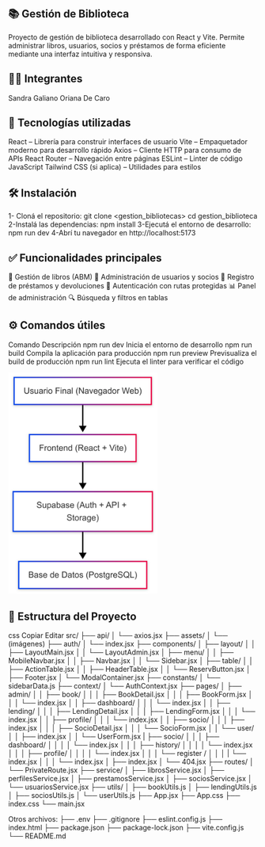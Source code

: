 ## 📚 Gestión de Biblioteca

Proyecto de gestión de biblioteca desarrollado con React y Vite. Permite administrar libros, usuarios, socios y préstamos de forma eficiente mediante una interfaz intuitiva y responsiva.

## 👩‍💻 Integrantes

Sandra Galiano
Oriana De Caro

## 🚀 Tecnologías utilizadas

React – Librería para construir interfaces de usuario
Vite – Empaquetador moderno para desarrollo rápido
Axios – Cliente HTTP para consumo de APIs
React Router – Navegación entre páginas
ESLint – Linter de código JavaScript
Tailwind CSS (si aplica) – Utilidades para estilos

## 🛠️ Instalación

1- Cloná el repositorio:
git clone <gestion_bibliotecas>
cd gestion_biblioteca
2-Instalá las dependencias:
npm install
3-Ejecutá el entorno de desarrollo:
npm run dev
4-Abrí tu navegador en http://localhost:5173

## ✅ Funcionalidades principales

📖 Gestión de libros (ABM)
👥 Administración de usuarios y socios
📆 Registro de préstamos y devoluciones
🔐 Autenticación con rutas protegidas
📊 Panel de administración
🔍 Búsqueda y filtros en tablas

## ⚙️ Comandos útiles

Comando Descripción
npm run dev Inicia el entorno de desarrollo
npm run build Compila la aplicación para producción
npm run preview Previsualiza el build de producción
npm run lint Ejecuta el linter para verificar el código

<img src="/public/diagrama.png" alt="Diagrama del sistema" style="width:60%; max-width:400px;" />

## 📁 Estructura del Proyecto

css
Copiar
Editar
src/
├── api/
│ └── axios.jsx
├── assets/
│ └── (imágenes)
├── auth/
│ └── index.jsx
├── components/
│ ├── layout/
│ │ ├── LayoutMain.jsx
│ │ └── LayoutAdmin.jsx
│ ├── menu/
│ │ ├── MobileNavbar.jsx
│ │ ├── Navbar.jsx
│ │ └── Sidebar.jsx
│ ├── table/
│ │ ├── ActionTable.jsx
│ │ ├── HeaderTable.jsx
│ │ └── ReservButton.jsx
│ ├── Footer.jsx
│ └── ModalContainer.jsx
├── constants/
│ └── sidebarData.js
├── context/
│ └── AuthContext.jsx
├── pages/
│ ├── admin/
│ │ ├── book/
│ │ │ ├── BookDetail.jsx
│ │ │ ├── BookForm.jsx
│ │ │ └── index.jsx
│ │ ├── dashboard/
│ │ │ └── index.jsx
│ │ ├── lending/
│ │ │ ├── LendingDetail.jsx
│ │ │ ├── LendingForm.jsx
│ │ │ └── index.jsx
│ │ ├── profile/
│ │ │ └── index.jsx
│ │ ├── socio/
│ │ │ ├── index.jsx
│ │ │ ├── SocioDetail.jsx
│ │ │ └── SocioForm.jsx
│ │ └── user/
│ │ ├── index.jsx
│ │ └── UserForm.jsx
| ├── socio/
│ │ │ ├── dashboard/
│ │ │ │ └── index.jsx
│ │ │ ├── history/
│ │ │ │ └── index.jsx
│ │ │ ├── profile/
│ │ │ │ └── index.jsx
│ │ │ └── register /
│ │ │ | └── index.jsx
│ │ │ └── index.jsx
│ ├── index.jsx
│ └── 404.jsx
├── routes/
│ └── PrivateRoute.jsx
├── service/
│ ├── librosService.jsx
│ ├── perfilesService.jsx
│ ├── prestamosService.jsx
│ ├── sociosService.jsx
│ └── usuariosService.jsx
├── utils/
│ ├── bookUtils.js
│ ├── lendingUtils.js
│ ├── sociosUtils.js
│ └── userUtils.js
├── App.jsx
├── App.css
├── index.css
└── main.jsx

Otros archivos:
├── .env
├── .gitignore
├── eslint.config.js
├── index.html
├── package.json
├── package-lock.json
├── vite.config.js
└── README.md
